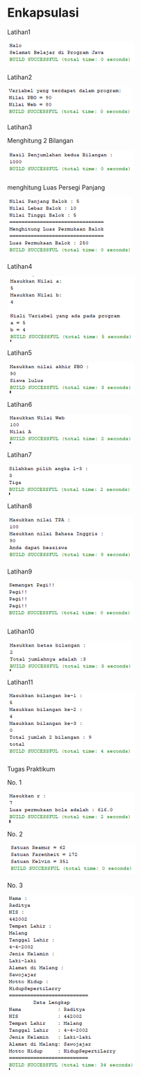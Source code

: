 # Enkapsulasi

Latihan1

![alt text](https://github.com/Raditya44/Jobsheet1/blob/master/1.PNG)

Latihan2

![alt text](https://github.com/Raditya44/Jobsheet1/blob/master/2.PNG)

Latihan3

Menghitung 2 Bilangan

![alt text](https://github.com/Raditya44/Jobsheet1/blob/master/3.1.PNG)

menghitung Luas Persegi Panjang

![alt text](https://github.com/Raditya44/Jobsheet1/blob/master/3.2.PNG)

Latihan4

![alt text](https://github.com/Raditya44/Jobsheet1/blob/master/4.PNG)

Latihan5

![alt text](https://github.com/Raditya44/Jobsheet1/blob/master/5.PNG)

Latihan6

![alt text](https://github.com/Raditya44/Jobsheet1/blob/master/6.PNG)

Latihan7

![alt text](https://github.com/Raditya44/Jobsheet1/blob/master/7.PNG)

Latihan8

![alt text](https://github.com/Raditya44/Jobsheet1/blob/master/8.PNG)

Latihan9

![alt text](https://github.com/Raditya44/Jobsheet1/blob/master/9.PNG)

Latihan10

![alt text](https://github.com/Raditya44/Jobsheet1/blob/master/10.PNG)

Latihan11

![alt text](https://github.com/Raditya44/Jobsheet1/blob/master/11.PNG)

Tugas Praktikum

No. 1

![alt text](https://github.com/Raditya44/Jobsheet1/blob/master/12.PNG)

No. 2

![alt text](https://github.com/Raditya44/Jobsheet1/blob/master/13.PNG)

No. 3

![alt text](https://github.com/Raditya44/Jobsheet1/blob/master/14.PNG)
